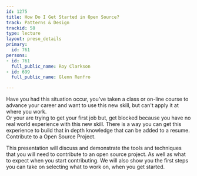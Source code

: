 ```yaml
---
id: 1275
title: How Do I Get Started in Open Source?
track: Patterns & Design
trackid: 58
type: lecture
layout: preso_details
primary:
  id: 761
persons:
- id: 761
  full_public_name: Roy Clarkson
- id: 699
  full_public_name: Glenn Renfro

---
```

Have you had this situation occur, you've taken a class or on-line course to advance your career
and want to use this new skill, but can't apply it at where you work.   
Or your are trying to get your first job but, get blocked because you have no real world
experience with this new skill.  There is a way you can get this experience to build that in depth knowledge
that can be added to a resume. Contribute to a Open Source Project.  

This presentation will discuss and demonstrate the tools and techniques that you will need 
to contribute to an open source project. As well as what to expect when you start contributing. 
We will also show you the first steps you can take on selecting what to work on, when you get started.

